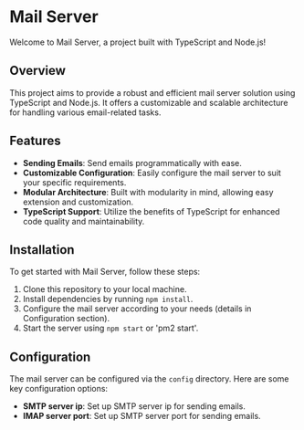 # Mail Server

Welcome to Mail Server, a project built with TypeScript and Node.js!

## Overview

This project aims to provide a robust and efficient mail server solution using TypeScript and Node.js. It offers a customizable and scalable architecture for handling various email-related tasks.

## Features

- **Sending Emails**: Send emails programmatically with ease.
- **Customizable Configuration**: Easily configure the mail server to suit your specific requirements.
- **Modular Architecture**: Built with modularity in mind, allowing easy extension and customization.
- **TypeScript Support**: Utilize the benefits of TypeScript for enhanced code quality and maintainability.

## Installation

To get started with Mail Server, follow these steps:

1. Clone this repository to your local machine.
2. Install dependencies by running `npm install`.
3. Configure the mail server according to your needs (details in Configuration section).
4. Start the server using `npm start` or 'pm2 start'.

## Configuration

The mail server can be configured via the `config` directory. Here are some key configuration options:

- **SMTP server ip**: Set up SMTP server ip for sending emails.
- **IMAP server port**: Set up SMTP server port for sending emails.

